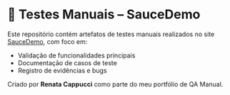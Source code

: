 # 🧪 Testes Manuais – SauceDemo

Este repositório contém artefatos de testes manuais realizados no site [SauceDemo](https://www.saucedemo.com), com foco em:

- Validação de funcionalidades principais
- Documentação de casos de teste
- Registro de evidências e bugs

Criado por **Renata Cappucci** como parte do meu portfólio de QA Manual.

